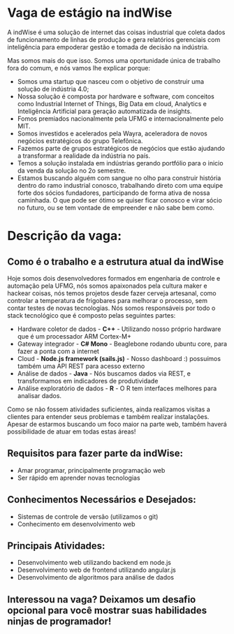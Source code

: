 # Vaga de estágio na indWise

A indWise é uma solução de internet das coisas industrial que coleta dados de funcionamento de linhas de produção e gera relatórios gerenciais com inteligência para empoderar gestão e tomada de decisão na indústria.

Mas somos mais do que isso. Somos uma oportunidade única de trabalho fora do comum, e nós vamos lhe explicar porque:

- Somos uma startup que nasceu com o objetivo de construir uma solução de indústria 4.0;
- Nossa solução é composta por hardware e software, com conceitos como Industrial Internet of Things, Big Data em cloud, Analytics e Inteligência Artificial para geração automatizada de insights.
- Fomos premiados nacionalmente pela UFMG e internacionalmente pelo MIT.
- Somos investidos e acelerados pela Wayra, aceleradora de novos negócios estratégicos do grupo Telefônica.
- Fazemos parte de grupos estratégicos de negócios que estão ajudando a transformar a realidade da indústria no país.
- Temos a solução instalada em indústrias gerando portfólio para o inicio da venda da solução no 2o semestre.
- Estamos buscando alguém com sangue no olho para construir história dentro do ramo industrial conosco, trabalhando direto com uma equipe forte dos sócios fundadores, participando de forma ativa de nossa caminhada. O que pode ser ótimo se quiser ficar conosco e virar sócio no futuro, ou se tem vontade de empreender e não sabe bem como.

# Descrição da vaga:

## Como é o trabalho e a estrutura atual da indWise
Hoje somos dois desenvolvedores formados em engenharia de controle e automação pela UFMG, nós somos apaixonados pela cultura maker e hackear coisas, nós temos projetos desde fazer cerveja artesanal, como controlar a temperatura de frigobares para melhorar o processo, sem contar testes de novas tecnologias.
Nós somos responsáveis por todo o stack tecnológico que é composto pelas seguintes partes:
   - Hardware coletor de dados - **C++** - Utilizando nosso próprio hardware que é um processador ARM Cortex-M+
   - Gateway integrador - **C# Mono** - Beaglebone rodando ubuntu core, para fazer a ponta com a internet
   - Cloud - **Node.js framework (sails.js)** - Nosso dashboard :) possuímos também uma API REST para acesso externo
   - Análise de dados - **Java** - Nós buscamos dados via REST, e transformamos em indicadores de produtividade
   - Análise exploratório de dados - **R** - O R tem interfaces melhores para analisar dados.
    
Como se não fossem atividades suficientes, ainda realizamos visitas a clientes para entender seus problemas e também realizar instalações. Apesar de estarmos buscando um foco maior na parte web, também haverá possibilidade de atuar em todas estas áreas!

## Requisitos para fazer parte da indWise:
- Amar programar, principalmente programação web
- Ser rápido em aprender novas tecnologias

## Conhecimentos Necessários e Desejados:
- Sistemas de controle de versão (utilizamos o git)
- Conhecimento em desenvolvimento web

## Principais Atividades:
- Desenvolvimento web utilizando backend em node.js
- Desenvolvimento web de frontend utilizando angular.js
- Desenvolvimento de algoritmos para análise de dados


## Interessou na vaga? Deixamos um desafio opcional para você mostrar suas habilidades ninjas de programador!

